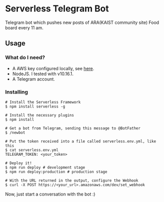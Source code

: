 <!--
title: KAIST Food Bot
description: Telegram bot which pushes new posts of ARA(KAIST community site) Food board every 11 am.
layout: Doc
framework: v1
platform: AWS
language: Python
authorLink: 'https://github.com/steinkim'
authorName: 'Jaesung Kim'
authorAvatar: 'https://avatars0.githubusercontent.com/u/15705385?s=460&v=4'
-->
# Serverless Telegram Bot
Telegram bot which pushes new posts of ARA(KAIST community site) Food board every 11 am.

## Usage

### What do I need?
- A AWS key configured locally, see [here](https://serverless.com/framework/docs/providers/aws/guide/credentials/).
- NodeJS. I tested with v10.16.1.
- A Telegram account.

### Installing
```
# Install the Serverless Framework
$ npm install serverless -g

# Install the necessary plugins
$ npm install

# Get a bot from Telegram, sending this message to @BotFather
$ /newbot

# Put the token received into a file called serverless.env.yml, like this
$ cat serverless.env.yml
TELEGRAM_TOKEN: <your_token>

# Deploy it!
$ npm run deploy # development stage
$ npm run deploy:production # production stage

# With the URL returned in the output, configure the Webhook
$ curl -X POST https://<your_url>.amazonaws.com/dev/set_webhook
```

Now, just start a conversation with the bot :)
